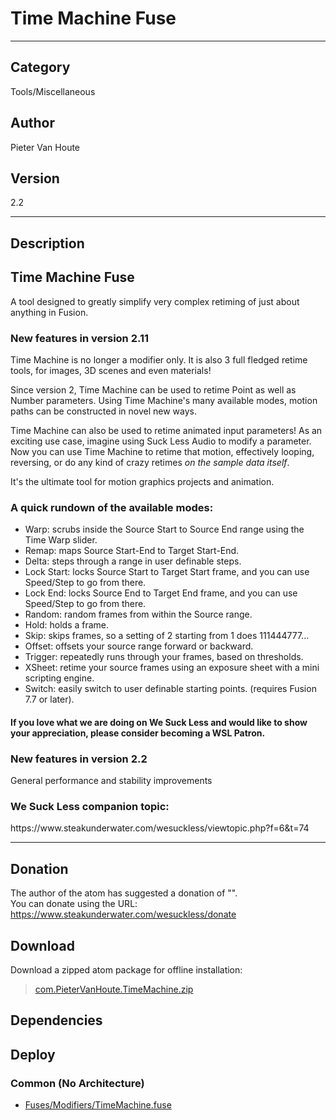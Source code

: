 # Time Machine Fuse
___

## Category
Tools/Miscellaneous

## Author
Pieter Van Houte

## Version
2.2

___

## Description
<h2>Time Machine Fuse</h2>

<p>A tool designed to greatly simplify very complex retiming of just about anything in Fusion.</p>

<h3>New features in version 2.11</h3>
<p>Time Machine is no longer a modifier only. It is also 3 full fledged retime tools, for images, 3D scenes and even materials!</p>
<p>Since version 2, Time Machine can be used to retime Point as well as Number parameters. Using Time Machine's many available modes, motion paths can be constructed in novel new ways.</p>

<p>Time Machine can also be used to retime animated input parameters! As an exciting use case, imagine using Suck Less Audio to modify a parameter.<br>
Now you can use Time Machine to retime that motion, effectively looping, reversing, or do any kind of crazy retimes <i>on the sample data itself</i>.</p>

<p>It's the ultimate tool for motion graphics projects and animation.</p>

<h3>A quick rundown of the available modes:</h3>

<ul>
<li>Warp: scrubs inside the Source Start to Source End range using the Time Warp slider.</li>
<li>Remap: maps Source Start-End to Target Start-End.</li>
<li>Delta: steps through a range in user definable steps.</li>
<li>Lock Start: locks Source Start to Target Start frame, and you can use Speed/Step to go from there.</li>
<li>Lock End: locks Source End to Target End frame, and you can use Speed/Step to go from there.</li>
<li>Random: random frames from within the Source range.</li>
<li>Hold: holds a frame.</li>
<li>Skip: skips frames, so a setting of 2 starting from 1 does 111444777...</li>
<li>Offset: offsets your source range forward or backward.</li>
<li>Trigger: repeatedly runs through your frames, based on thresholds.</li>
<li>XSheet: retime your source frames using an exposure sheet with a mini scripting engine.</li>
<li>Switch: easily switch to user definable starting points. (requires Fusion 7.7 or later).</li>
</ul>

<h4>If you love what we are doing on We Suck Less and would like to show your appreciation, please consider becoming a WSL Patron.</h4>

<h3>New features in version 2.2</h3>
<p>General performance and stability improvements</p>

<h3>We Suck Less companion topic:</h3>
<p>https://www.steakunderwater.com/wesuckless/viewtopic.php?f=6&t=74</p>


___

## Donation
The author of the atom has suggested a donation of "".  
You can donate using the URL: <a href="https://www.steakunderwater.com/wesuckless/donate">https://www.steakunderwater.com/wesuckless/donate</a>

## Download

Download a zipped atom package for offline installation:
> [com.PieterVanHoute.TimeMachine.zip](https://gitlab.com/WeSuckLess/Reactor/-/archive/master/Reactor-master.zip?path=Atoms/com.PieterVanHoute.TimeMachine)  

## Dependencies

## Deploy

### Common (No Architecture)

<ul>
<li><a href="https://gitlab.com/WeSuckLess/Reactor/-/blob/master/Atoms/com.PieterVanHoute.TimeMachine/Fuses/Modifiers/TimeMachine.fuse?ref_type=heads">Fuses/Modifiers/TimeMachine.fuse</a></li>
</ul>
